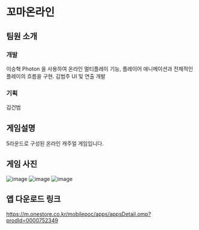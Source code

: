 # 꼬마온라인
## 팀원 소개
### 개발
이승혁 Photon 을 사용하여 온라인 멀티플레이 기능, 플레이어 애니메이션과 전체적인 플레이의 흐름을 구현.
김범주 UI 및 연출 개발
### 기획
김건범
## 게임설명
5라운드로 구성된 온라인 캐주얼 게임입니다.

## 게임 사진
![image](https://user-images.githubusercontent.com/64355834/125906496-109ae568-b5ad-4c1c-a6da-0eb8f5d4f949.png)
![image](https://user-images.githubusercontent.com/64355834/125906525-c98bb42d-83c5-4332-9c55-afc37113deb7.png)
![image](https://user-images.githubusercontent.com/64355834/125906558-fa95370b-6c4d-4b17-bd79-e18eec60a847.png)


## 앱 다운로드 링크
https://m.onestore.co.kr/mobilepoc/apps/appsDetail.omp?prodId=0000752349
